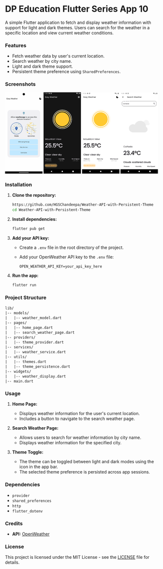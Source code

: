 # DP Education Flutter Series App 10

A simple Flutter application to fetch and display weather information with support for light and dark themes. Users can search for the weather in a specific location and view current weather conditions.

### Features

- Fetch weather data by user's current location.
- Search weather by city name.
- Light and dark theme support.
- Persistent theme preference using `SharedPreferences`.

### Screenshots

![Light Theme](https://github.com/HGSChandeepa/Weather-API-with-Persistent-Theme/blob/main/app.png) 

### Installation

1. **Clone the repository:**

   ```bash
   https://github.com/HGSChandeepa/Weather-API-with-Persistent-Theme
   cd Weather-API-with-Persistent-Theme
   ```

2. **Install dependencies:**

   ```bash
   flutter pub get
   ```

3. **Add your API key:**

   - Create a `.env` file in the root directory of the project.
   - Add your OpenWeather API key to the `.env` file:

     ```env
     OPEN_WEATHER_API_KEY=your_api_key_here
     ```

4. **Run the app:**

   ```bash
   flutter run
   ```

### Project Structure

```
lib/
|-- models/
|   |-- weather_model.dart
|-- pages/
|   |-- home_page.dart
|   |-- search_weather_page.dart
|-- providers/
|   |-- theme_provider.dart
|-- services/
|   |-- weather_service.dart
|-- utils/
|   |-- themes.dart
|   |-- theme_persistence.dart
|-- widgets/
|   |-- weather_display.dart
|-- main.dart
```

### Usage

1. **Home Page:**
   - Displays weather information for the user's current location.
   - Includes a button to navigate to the search weather page.

2. **Search Weather Page:**
   - Allows users to search for weather information by city name.
   - Displays weather information for the specified city.

3. **Theme Toggle:**
   - The theme can be toggled between light and dark modes using the icon in the app bar.
   - The selected theme preference is persisted across app sessions.

### Dependencies

- `provider`
- `shared_preferences`
- `http`
- `flutter_dotenv`

### Credits

- **API:** [OpenWeather](https://openweathermap.org/api)

### License

This project is licensed under the MIT License - see the [LICENSE](LICENSE) file for details.

